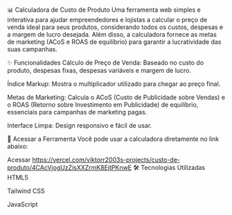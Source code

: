 📊 Calculadora de Custo de Produto
Uma ferramenta web simples e interativa para ajudar empreendedores e lojistas a calcular o preço de venda ideal para seus produtos, considerando todos os custos, despesas e a margem de lucro desejada. Além disso, a calculadora fornece as metas de marketing (ACoS e ROAS de equilíbrio) para garantir a lucratividade das suas campanhas.

✨ Funcionalidades
Cálculo de Preço de Venda: Baseado no custo do produto, despesas fixas, despesas variáveis e margem de lucro.

Índice Markup: Mostra o multiplicador utilizado para chegar ao preço final.

Metas de Marketing: Calcula o ACoS (Custo de Publicidade sobre Vendas) e o ROAS (Retorno sobre Investimento em Publicidade) de equilíbrio, essenciais para campanhas de marketing pagas.

Interface Limpa: Design responsivo e fácil de usar.

🚀 Acessar a Ferramenta
Você pode usar a calculadora diretamente no link abaixo:

Acessar https://vercel.com/viktorr2003s-projects/custo-de-produto/4CAcVjogUzZisXXZrmK8EjtPKnwE
🛠️ Tecnologias Utilizadas
HTML5

Tailwind CSS

JavaScript
